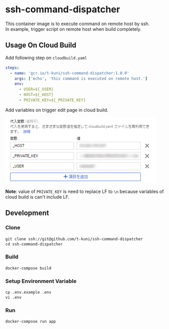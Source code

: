 # ssh-command-dispatcher

This container image is to execute command on remote host by ssh.  
In example, trigger script on remote host when build completely.  

## Usage On Cloud Build

Add following step on `cloudbuild.yaml`

```yaml
steps:
  - name: 'gcr.io/t-kuni/ssh-command-dispatcher:1.0.0'
    args: ['echo', 'this command is executed on remote host.']
    env:
      - USER=${_USER}
      - HOST=${_HOST}
      - PRIVATE_KEY=${_PRIVATE_KEY}
```

Add variables on trigger edit page in cloud build.

![readme-img1.png](./readme-img1.png)

**Note**: value of `PRIVATE_KEY` is need to replace LF to `\n` because variables of cloud build is can't include LF.   

## Development

### Clone

```
git clone ssh://git@github.com/t-kuni/ssh-command-dispatcher
cd ssh-command-dispatcher
```

### Build

```
docker-compose build
```

### Setup Environment Variable

```
cp .env.example .env
vi .env
```

### Run

```
docker-compose run app
```